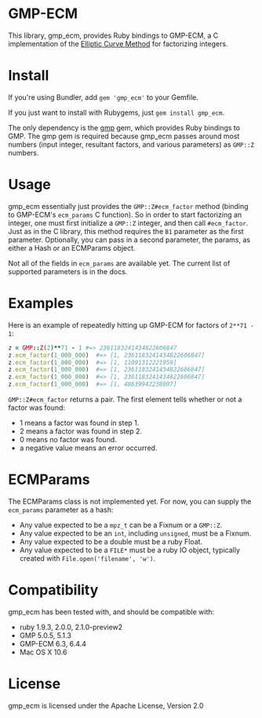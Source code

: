 GMP-ECM
=======

This library, gmp_ecm, provides Ruby bindings to GMP-ECM, a C implementation of
the [Elliptic Curve Method](http://en.wikipedia.org/wiki/Elliptic_curve_method)
for factorizing integers.

Install
=======

If you're using Bundler, add `gem 'gmp_ecm'` to your Gemfile.

If you just want to install with Rubygems, just `gem install gmp_ecm`.

The only dependency is the [gmp](https://github.com/srawlins/gmp) gem, which
provides Ruby bindings to GMP. The gmp gem is required because gmp_ecm passes
around most numbers (input integer, resultant factors, and various parameters)
as `GMP::Z` numbers.

Usage
=====

gmp_ecm essentially just provides the
`GMP::Z#ecm_factor` method (binding to GMP-ECM's `ecm_params` C function). So
in order to start factorizing an integer, one must first initialize a `GMP::Z`
integer, and then call `#ecm_factor`. Just as in the C library, this
method requires the `B1` parameter as the first parameter. Optionally, you can
pass in a second parameter, the params, as either a Hash or an ECMParams object.

Not all of the fields in `ecm_params` are available yet. The current list of
supported parameters is in the docs.

Examples
========

Here is an example of repeatedly hitting up GMP-ECM for factors of `2**71 - 1`:

```ruby
z = GMP::Z(2)**71 - 1 #=> 2361183241434822606847
z.ecm_factor(1_000_000)  #=> [1, 2361183241434822606847]
z.ecm_factor(1_000_000)  #=> [1, 11091312221959]
z.ecm_factor(1_000_000)  #=> [1, 2361183241434822606847]
z.ecm_factor(1_000_000)  #=> [1, 2361183241434822606847]
z.ecm_factor(1_000_000)  #=> [1, 48639942238007]
```

`GMP::Z#ecm_factor` returns a pair. The first element tells whether or not a
factor was found:

* 1 means a factor was found in step 1.
* 2 means a factor was found in step 2.
* 0 means no factor was found.
* a negative value means an error occurred.

ECMParams
=========

The ECMParams class is not implemented yet. For now, you can supply the `ecm_params` parameter as a hash:

* Any value expected to be a `mpz_t` can be a Fixnum or a `GMP::Z`.
* Any value expected to be an `int`, including `unsigned`, must be a Fixnum.
* Any value expected to be a double must be a ruby Float.
* Any value expected to be a `FILE*` must be a ruby IO object, typically created with `File.open('filename', 'w')`.

Compatibility
=============

gmp_ecm has been tested with, and should be compatible with:

* ruby 1.9.3, 2.0.0, 2.1.0-preview2
* GMP 5.0.5, 5.1.3
* GMP-ECM 6.3, 6.4.4
* Mac OS X 10.6

License
=======

gmp_ecm is licensed under the Apache License, Version 2.0

